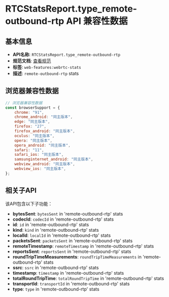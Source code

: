 # RTCStatsReport.type_remote-outbound-rtp API 兼容性数据

## 基本信息

- **API名称**: `RTCStatsReport.type_remote-outbound-rtp`
- **规范文档**: [查看规范](https://w3c.github.io/webrtc-stats/#dom-rtcstatstype-remote-outbound-rtp)
- **标签**: `web-features:webrtc-stats`
- **描述**: `remote-outbound-rtp` stats

## 浏览器兼容性数据

```javascript
// 浏览器兼容性数据
const browserSupport = {
    chrome: "91",
    chrome_android: "同主版本",
    edge: "同主版本",
    firefox: "27",
    firefox_android: "同主版本",
    oculus: "同主版本",
    opera: "同主版本",
    opera_android: "同主版本",
    safari: "11",
    safari_ios: "同主版本",
    samsunginternet_android: "同主版本",
    webview_android: "同主版本",
    webview_ios: "同主版本",
};

```

## 相关子API

该API包含以下子功能：

- **bytesSent**: `bytesSent` in 'remote-outbound-rtp' stats
- **codecId**: `codecId` in 'remote-outbound-rtp' stats
- **id**: `id` in 'remote-outbound-rtp' stats
- **kind**: `kind` in 'remote-outbound-rtp' stats
- **localId**: `localId` in 'remote-outbound-rtp' stats
- **packetsSent**: `packetsSent` in 'remote-outbound-rtp' stats
- **remoteTimestamp**: `remoteTimestamp` in 'remote-outbound-rtp' stats
- **reportsSent**: `reportsSent` in 'remote-outbound-rtp' stats
- **roundTripTimeMeasurements**: `roundTripTimeMeasurements` in 'remote-outbound-rtp' stats
- **ssrc**: `ssrc` in 'remote-outbound-rtp' stats
- **timestamp**: `timestamp` in 'remote-outbound-rtp' stats
- **totalRoundTripTime**: `totalRoundTripTime` in 'remote-outbound-rtp' stats
- **transportId**: `transportId` in 'remote-outbound-rtp' stats
- **type**: `type` in 'remote-outbound-rtp' stats

